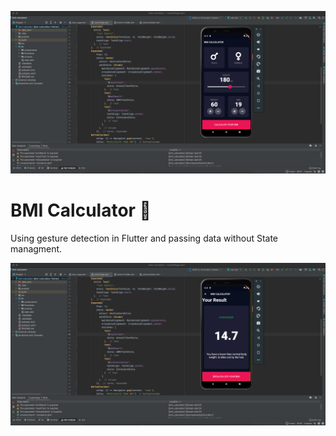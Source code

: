 ![Banner](https://github.com/StephenBoikanyo/BMICalculator/blob/main/1.png)


# BMI Calculator 💪

Using gesture detection in Flutter and passing data without State managment.

![End Banner](https://github.com/StephenBoikanyo/BMICalculator/blob/main/2.png)
